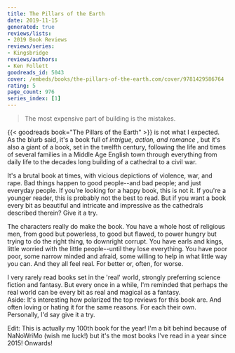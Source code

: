 ```yaml
---
title: The Pillars of the Earth
date: 2019-11-15
generated: true
reviews/lists:
- 2019 Book Reviews
reviews/series:
- Kingsbridge
reviews/authors:
- Ken Follett
goodreads_id: 5043
cover: /embeds/books/the-pillars-of-the-earth.com/cover/9781429586764
rating: 5
page_count: 976
series_index: [1]
---
```

> The most expensive part of building is the mistakes.

{{< goodreads book="The Pillars of the Earth" >}} is not what I expected. As the blurb said, it's a book full of _intrigue, action, and romance_ , but it's also a giant of a book, set in the twelfth century, following the life and times of several families in a Middle Age English town through everything from daily life to the decades long building of a cathedral to a civil war.  

<!--more-->

It's a brutal book at times, with vicious depictions of violence, war, and rape. Bad things happen to good people--and bad people; and just everyday people. If you're looking for a happy book, this is not it. If you're a younger reader, this is probably not the best to read. But if you want a book every bit as beautiful and intricate and impressive as the cathedrals described therein? Give it a try.  

The characters really do make the book. You have a whole host of religious men, from good but powerless, to good but flawed, to power hungry but trying to do the right thing, to downright corrupt. You have earls and kings, little worried with the little people--until they lose everything. You have poor poor, some narrow minded and afraid, some willing to help in what little way you can. And they all feel real. For better or, often, for worse.  

I very rarely read books set in the 'real' world, strongly preferring science fiction and fantasy. But every once in a while, I'm reminded that perhaps the real world can be every bit as real and magical as a fantasy.  
Aside: It's interesting how polarized the top reviews for this book are. And often loving or hating it for the same reasons. For each their own. Personally, I'd say give it a try.

Edit: This is actually my 100th book for the year! I'm a bit behind because of NaNoWriMo (wish me luck!) but it's the most books I've read in a year since 2015! Onwards!